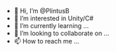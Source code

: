 - 👋 Hi, I’m @PlintusB
- 👀 I’m interested in Unity/C#
- 🌱 I’m currently learning ...
- 💞️ I’m looking to collaborate on ...
- 📫 How to reach me ...

<!---
PlintusB/PlintusB is a ✨ special ✨ repository because its `README.md` (this file) appears on your GitHub profile.
You can click the Preview link to take a look at your changes.
--->
